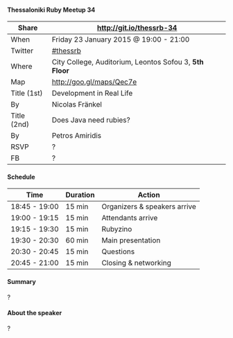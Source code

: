 #### Thessaloniki Ruby Meetup 34

Share       | http://git.io/thessrb-34
----------- | ------------------------
When        | Friday 23 January 2015 @ 19:00 - 21:00
Twitter     | [#thessrb](https://twitter.com/search?src=typd&q=%23thessrb)
Where       | City College, Auditorium, Leontos Sofou 3, **5th Floor**
Map         | http://goo.gl/maps/Qec7e
Title (1st) | Development in Real Life
By          | Nicolas Fränkel
Title (2nd) | Does Java need rubies?
By          | Petros Amiridis
RSVP        | ?
FB          | ?

#### Schedule

Time          | Duration | Action
------------- | -------- | -----------------------------
18:45 - 19:00 | 15 min   | Organizers & speakers arrive
19:00 - 19:15 | 15 min   | Attendants arrive
19:15 - 19:30 | 15 min   | Rubyzino
19:30 - 20:30 | 60 min   | Main presentation
20:30 - 20:45 | 15 min   | Questions
20:45 - 21:00 | 15 min   | Closing & networking

#### Summary

?

#### About the speaker

?
